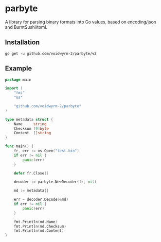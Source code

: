 # parbyte

A library for parsing binary formats into Go values, based on encoding/json and BurntSushi/toml.

## Installation

`go get -u github.com/voidwyrm-2/parbyte/v2`

## Example

```go
package main

import (
	"fmt"
	"os"

	"github.com/voidwyrm-2/parbyte"
)

type metadata struct {
	Name     string
	Checksum [9]byte
	Content  []string
}

func main() {
	fr, err := os.Open("test.bin")
	if err != nil {
		panic(err)
	}

	defer fr.Close()

	decoder := parbyte.NewDecoder(fr, nil)

	md := metadata{}

	err = decoder.Decode(&md)
	if err != nil {
		panic(err)
	}

	fmt.Println(md.Name)
	fmt.Println(md.Checksum)
	fmt.Println(md.Content)
}
```
